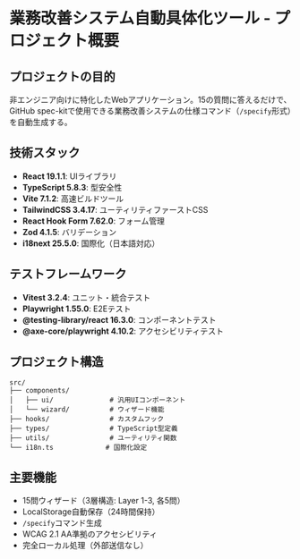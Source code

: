 # 業務改善システム自動具体化ツール - プロジェクト概要

## プロジェクトの目的
非エンジニア向けに特化したWebアプリケーション。15の質問に答えるだけで、GitHub spec-kitで使用できる業務改善システムの仕様コマンド（`/specify`形式）を自動生成する。

## 技術スタック
- **React 19.1.1**: UIライブラリ
- **TypeScript 5.8.3**: 型安全性
- **Vite 7.1.2**: 高速ビルドツール
- **TailwindCSS 3.4.17**: ユーティリティファーストCSS
- **React Hook Form 7.62.0**: フォーム管理
- **Zod 4.1.5**: バリデーション
- **i18next 25.5.0**: 国際化（日本語対応）

## テストフレームワーク
- **Vitest 3.2.4**: ユニット・統合テスト
- **Playwright 1.55.0**: E2Eテスト
- **@testing-library/react 16.3.0**: コンポーネントテスト
- **@axe-core/playwright 4.10.2**: アクセシビリティテスト

## プロジェクト構造
```
src/
├── components/
│   ├── ui/              # 汎用UIコンポーネント
│   └── wizard/          # ウィザード機能
├── hooks/               # カスタムフック
├── types/               # TypeScript型定義
├── utils/               # ユーティリティ関数
└── i18n.ts             # 国際化設定
```

## 主要機能
- 15問ウィザード（3層構造: Layer 1-3, 各5問）
- LocalStorage自動保存（24時間保持）
- `/specify`コマンド生成
- WCAG 2.1 AA準拠のアクセシビリティ
- 完全ローカル処理（外部送信なし）